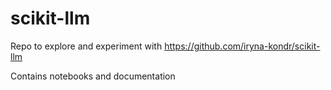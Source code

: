 # scikit-llm

Repo to explore and experiment with https://github.com/iryna-kondr/scikit-llm

Contains notebooks and documentation
